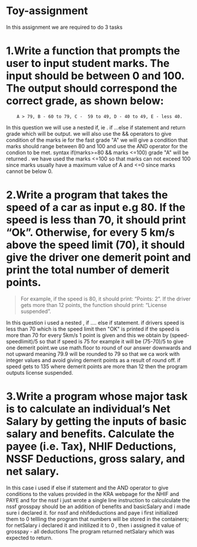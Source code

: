 # Toy-assignment

In this assignment we are required to do 3 tasks 

# 1.Write a function that prompts the user to input student marks. The input should be between 0 and 100. The output should correspond the correct grade, as shown below: 

        A > 79, B - 60 to 79, C -  59 to 49, D - 40 to 49, E - less 40.

In this question we will use a nested if, ie . if ...else if statement and return grade which will be output.
we will also use the && operators to give condition of the marks ie for the fast grade "A"
we will give a condition that marks should range between 80 and 100 and use the AND operator for the condion to be met.
syntax   if(marks>=80 && marks <=100) grade "A" will be returned .
we have used the  marks <=100 so that marks can not exceed 100 since marks usually have a maximum value of A and <=0 since marks cannot be below 0.



# 2.Write a program that takes the speed of a car as input e.g 80. If the speed is less than 70, it should print “Ok”. Otherwise, for every 5 km/s above the speed limit (70), it should give the driver one demerit point and print the total number of demerit points.

   > For example, if the speed is 80, it should print: “Points: 2”. If the driver gets more than 12 points, the function should print: “License suspended”.

In this question i used a nested , if .... else if statement.
if drivers speed is less than 70 which is the speed limit then "OK" is printed 
if the speed is more than 70 for every 5km/s 1 point is given and this we obtain by (speed-speedlimit)/5 so that if speed is 75 for example it will be 
(75-70)/5 to give one demerit point.we use math.floor to round of our answer downwards and not upward meaning 79.9 will be rounded to 79 so that we ca work with integer values and avoid giving demerit points as a result of round off.
if speed gets to 135 where demerit points are more than 12 then the program outputs license suspended.


# 3.Write a program whose major task is to calculate an individual’s Net Salary by getting the inputs of basic salary and benefits. Calculate the payee (i.e. Tax), NHIF Deductions, NSSF Deductions, gross salary, and net salary. 

In this case i used if else if statement and the AND operator to give conditions to the values provided in the KRA webpage for the NHIF and PAYE and for the nssf i just wrote a single line instruction to calculculate the nssf 
grosspay should be an addition of benefits and basicSalary and i made sure i declared it.
for nssf and nhifdeductions and paye i first initialized them to 0 tellling the program that numbers will be stored in the containers;
for netSalary i declared it and initilized it to 0 , then i assigned it value of grosspay - all deductions
The program returned netSalary which was expected to return.


